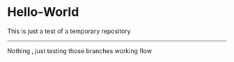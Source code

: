 # Hello-World
This is just a test of a temporary repository

-----------------------------------------
Nothing , just testing those branches working flow 
